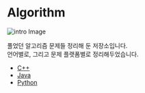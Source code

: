 # Algorithm

![intro Image](https://img.freepik.com/free-photo/representation-user-experience-interface-design_23-2150169850.jpg?t=st=1741489306~exp=1741492906~hmac=13f1f1aec511f48d0b45fcee5990064b633ccd644b915ad95614ea9852527538&w=1380)

풀었던 알고리즘 문제들 정리해 둔 저장소입니다. </br>
언어별로, 그리고 문제 플랫폼별로 정리해두었습니다.
- [C++](./C++/)
- [Java](./Java/)
- [Python](./Python/)

